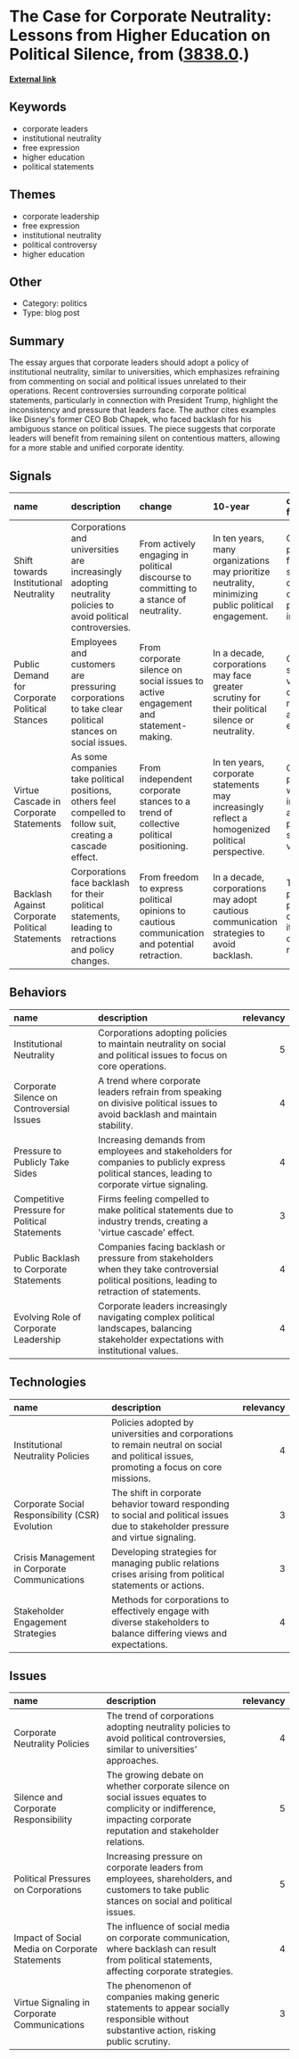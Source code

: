 # __The Case for Corporate Neutrality: Lessons from Higher Education on Political Silence__, from ([3838.0](https://kghosh.substack.com/p/3838.0).)

__[External link](https://www.nytimes.com/2025/01/29/opinion/speech-universities-corporations-executives.html)__



## Keywords

* corporate leaders
* institutional neutrality
* free expression
* higher education
* political statements

## Themes

* corporate leadership
* free expression
* institutional neutrality
* political controversy
* higher education

## Other

* Category: politics
* Type: blog post

## Summary

The essay argues that corporate leaders should adopt a policy of institutional neutrality, similar to universities, which emphasizes refraining from commenting on social and political issues unrelated to their operations. Recent controversies surrounding corporate political statements, particularly in connection with President Trump, highlight the inconsistency and pressure that leaders face. The author cites examples like Disney's former CEO Bob Chapek, who faced backlash for his ambiguous stance on political issues. The piece suggests that corporate leaders will benefit from remaining silent on contentious matters, allowing for a more stable and unified corporate identity.

## Signals

| name                                            | description                                                                                                   | change                                                                                         | 10-year                                                                                             | driving-force                                                                         |   relevancy |
|:------------------------------------------------|:--------------------------------------------------------------------------------------------------------------|:-----------------------------------------------------------------------------------------------|:----------------------------------------------------------------------------------------------------|:--------------------------------------------------------------------------------------|------------:|
| Shift towards Institutional Neutrality          | Corporations and universities are increasingly adopting neutrality policies to avoid political controversies. | From actively engaging in political discourse to committing to a stance of neutrality.         | In ten years, many organizations may prioritize neutrality, minimizing public political engagement. | Growing pressure from diverse stakeholders demanding corporate political involvement. |           4 |
| Public Demand for Corporate Political Stances   | Employees and customers are pressuring corporations to take clear political stances on social issues.         | From corporate silence on social issues to active engagement and statement-making.             | In a decade, corporations may face greater scrutiny for their political silence or neutrality.      | Cultural shifts that value corporate responsibility and social engagement.            |           5 |
| Virtue Cascade in Corporate Statements          | As some companies take political positions, others feel compelled to follow suit, creating a cascade effect.  | From independent corporate stances to a trend of collective political positioning.             | In ten years, corporate statements may increasingly reflect a homogenized political perspective.    | Competitive pressure within industries to align with perceived social values.         |           4 |
| Backlash Against Corporate Political Statements | Corporations face backlash for their political statements, leading to retractions and policy changes.         | From freedom to express political opinions to cautious communication and potential retraction. | In a decade, corporations may adopt cautious communication strategies to avoid backlash.            | The polarized political climate and its impact on corporate reputation.               |           4 |

## Behaviors

| name                                          | description                                                                                                                                    |   relevancy |
|:----------------------------------------------|:-----------------------------------------------------------------------------------------------------------------------------------------------|------------:|
| Institutional Neutrality                      | Corporations adopting policies to maintain neutrality on social and political issues to focus on core operations.                              |           5 |
| Corporate Silence on Controversial Issues     | A trend where corporate leaders refrain from speaking on divisive political issues to avoid backlash and maintain stability.                   |           4 |
| Pressure to Publicly Take Sides               | Increasing demands from employees and stakeholders for companies to publicly express political stances, leading to corporate virtue signaling. |           4 |
| Competitive Pressure for Political Statements | Firms feeling compelled to make political statements due to industry trends, creating a 'virtue cascade' effect.                               |           3 |
| Public Backlash to Corporate Statements       | Companies facing backlash or pressure from stakeholders when they take controversial political positions, leading to retraction of statements. |           4 |
| Evolving Role of Corporate Leadership         | Corporate leaders increasingly navigating complex political landscapes, balancing stakeholder expectations with institutional values.          |           4 |

## Technologies

| name                                            | description                                                                                                                             |   relevancy |
|:------------------------------------------------|:----------------------------------------------------------------------------------------------------------------------------------------|------------:|
| Institutional Neutrality Policies               | Policies adopted by universities and corporations to remain neutral on social and political issues, promoting a focus on core missions. |           4 |
| Corporate Social Responsibility (CSR) Evolution | The shift in corporate behavior toward responding to social and political issues due to stakeholder pressure and virtue signaling.      |           3 |
| Crisis Management in Corporate Communications   | Developing strategies for managing public relations crises arising from political statements or actions.                                |           3 |
| Stakeholder Engagement Strategies               | Methods for corporations to effectively engage with diverse stakeholders to balance differing views and expectations.                   |           4 |

## Issues

| name                                           | description                                                                                                                                                       |   relevancy |
|:-----------------------------------------------|:------------------------------------------------------------------------------------------------------------------------------------------------------------------|------------:|
| Corporate Neutrality Policies                  | The trend of corporations adopting neutrality policies to avoid political controversies, similar to universities' approaches.                                     |           4 |
| Silence and Corporate Responsibility           | The growing debate on whether corporate silence on social issues equates to complicity or indifference, impacting corporate reputation and stakeholder relations. |           5 |
| Political Pressures on Corporations            | Increasing pressure on corporate leaders from employees, shareholders, and customers to take public stances on social and political issues.                       |           5 |
| Impact of Social Media on Corporate Statements | The influence of social media on corporate communication, where backlash can result from political statements, affecting corporate strategies.                    |           4 |
| Virtue Signaling in Corporate Communications   | The phenomenon of companies making generic statements to appear socially responsible without substantive action, risking public scrutiny.                         |           3 |